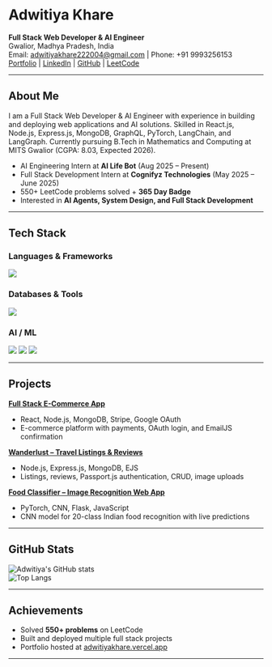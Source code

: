 # Adwitiya Khare  

**Full Stack Web Developer & AI Engineer**  
Gwalior, Madhya Pradesh, India  
Email: adwitiyakhare222004@gmail.com | Phone: +91 9993256153  
[Portfolio](https://adwitiyakhare.vercel.app/) | [LinkedIn](https://linkedin.com/in/adwitiyakhare) | [GitHub](https://github.com/AdwitiyaKhare) | [LeetCode](https://leetcode.com/u/adwitiyakhare/)  

---

## About Me  
I am a Full Stack Web Developer & AI Engineer with experience in building and deploying web applications and AI solutions. Skilled in React.js, Node.js, Express.js, MongoDB, GraphQL, PyTorch, LangChain, and LangGraph. Currently pursuing B.Tech in Mathematics and Computing at MITS Gwalior (CGPA: 8.03, Expected 2026).  

- AI Engineering Intern at **AI Life Bot** (Aug 2025 – Present)  
- Full Stack Development Intern at **Cognifyz Technologies** (May 2025 – June 2025)  
- 550+ LeetCode problems solved + **365 Day Badge**  
- Interested in **AI Agents, System Design, and Full Stack Development**  

---

## Tech Stack  

### Languages & Frameworks  
<p>
  <img src="https://skillicons.dev/icons?i=c,cpp,python,js,ts,html,css,react,nodejs,express,graphql" />
</p>

### Databases & Tools  
<p>
  <img src="https://skillicons.dev/icons?i=mongodb,mysql,git,github,postman,docker" />
</p>

### AI / ML  
<p>
  <img src="https://skillicons.dev/icons?i=pytorch" />  
  <img src="https://img.shields.io/badge/LangChain-000000?style=flat&logo=chainlink&logoColor=white" />
  <img src="https://img.shields.io/badge/LangGraph-000000?style=flat&logo=graph&logoColor=white" />
</p>

---

## Projects  

**[Full Stack E-Commerce App](https://github.com/AdwitiyaKhare/ecommerce-notify)**  
- React, Node.js, MongoDB, Stripe, Google OAuth  
- E-commerce platform with payments, OAuth login, and EmailJS confirmation  

**[Wanderlust – Travel Listings & Reviews](https://github.com/AdwitiyaKhare/Wanderlust)**  
- Node.js, Express.js, MongoDB, EJS  
- Listings, reviews, Passport.js authentication, CRUD, image uploads  

**[Food Classifier – Image Recognition Web App](https://github.com/AdwitiyaKhare/food-classifier)**  
- PyTorch, CNN, Flask, JavaScript  
- CNN model for 20-class Indian food recognition with live predictions  

---

## GitHub Stats  

![Adwitiya's GitHub stats](https://github-readme-stats.vercel.app/api?username=AdwitiyaKhare&show_icons=true&theme=default)  
![Top Langs](https://github-readme-stats.vercel.app/api/top-langs/?username=AdwitiyaKhare&layout=compact&theme=default)  

---

## Achievements  
- Solved **550+ problems** on LeetCode  
- Built and deployed multiple full stack projects  
- Portfolio hosted at [adwitiyakhare.vercel.app](https://adwitiyakhare.vercel.app/)  

---

